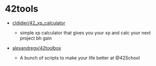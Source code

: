 # 42tools

- [cldidier/42_xp_calculator](https://github.com/cldidier/42_xp_calculator)
  - simple xp calculator that gives you your xp and calc your next project bh gain

- [alexandregv/42toolbox](https://github.com/alexandregv/42toolbox)
  - A bunch of scripts to make your life better at @42School
